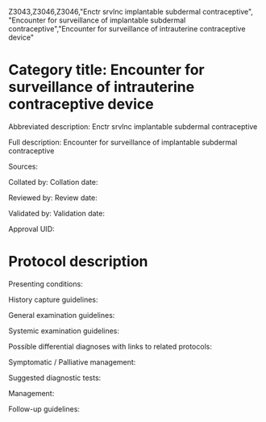 Z3043,Z3046,Z3046,"Enctr srvlnc implantable subdermal contraceptive", "Encounter for surveillance of implantable subdermal contraceptive","Encounter for surveillance of intrauterine contraceptive device"
# Category title: Encounter for surveillance of intrauterine contraceptive device

Abbreviated description: Enctr srvlnc implantable subdermal contraceptive

Full description: Encounter for surveillance of implantable subdermal contraceptive

Sources:

Collated by:
Collation date:

Reviewed by:
Review date:

Validated by:
Validation date:

Approval UID:

# Protocol description

Presenting conditions:

History capture guidelines:

General examination guidelines:

Systemic examination guidelines:

Possible differential diagnoses with links to related protocols:

Symptomatic / Palliative management:

Suggested diagnostic tests:

Management:

Follow-up guidelines:
